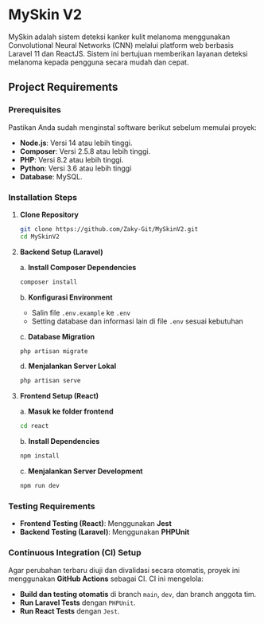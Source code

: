 # MySkin V2

MySkin adalah sistem deteksi kanker kulit melanoma menggunakan Convolutional Neural Networks (CNN) melalui platform web berbasis Laravel 11 dan ReactJS. Sistem ini bertujuan memberikan layanan deteksi melanoma kepada pengguna secara mudah dan cepat.

## Project Requirements

### Prerequisites

Pastikan Anda sudah menginstal software berikut sebelum memulai proyek:
- **Node.js**: Versi 14 atau lebih tinggi.
- **Composer**: Versi 2.5.8 atau lebih tinggi.
- **PHP**:  Versi 8.2 atau lebih tinggi.
- **Python**: Versi 3.6 atau lebih tinggi
- **Database**: MySQL.

### Installation Steps

1. **Clone Repository**
   ```bash
   git clone https://github.com/Zaky-Git/MySkinV2.git
   cd MySkinV2
   ```

2. **Backend Setup (Laravel)**

   a. **Install Composer Dependencies**
   ```bash
   composer install
   ```

   b. **Konfigurasi Environment**
   - Salin file `.env.example` ke `.env`
   - Setting database dan informasi lain di file `.env` sesuai kebutuhan

   c. **Database Migration**
   ```bash
   php artisan migrate
   ```

   d. **Menjalankan Server Lokal**
   ```bash
   php artisan serve
   ```

3. **Frontend Setup (React)**
   
   a. **Masuk ke folder frontend**
   ```bash
   cd react
   ```

   b. **Install Dependencies**
   ```bash
   npm install
   ```

   c. **Menjalankan Server Development**
   ```bash
   npm run dev
   ```

### Testing Requirements

- **Frontend Testing (React)**: Menggunakan **Jest**
- **Backend Testing (Laravel)**: Menggunakan **PHPUnit**

### Continuous Integration (CI) Setup

Agar perubahan terbaru diuji dan divalidasi secara otomatis, proyek ini menggunakan **GitHub Actions** sebagai CI. CI ini mengelola:
- **Build dan testing otomatis** di branch `main`, `dev`, dan branch anggota tim.
- **Run Laravel Tests** dengan `PHPUnit`.
- **Run React Tests** dengan `Jest`.
